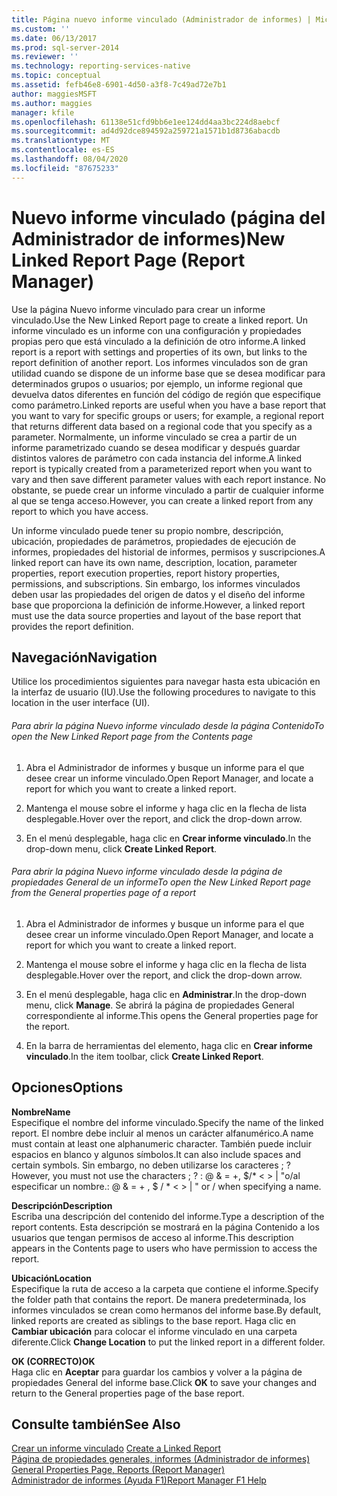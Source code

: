 ```yaml
---
title: Página nuevo informe vinculado (Administrador de informes) | Microsoft Docs
ms.custom: ''
ms.date: 06/13/2017
ms.prod: sql-server-2014
ms.reviewer: ''
ms.technology: reporting-services-native
ms.topic: conceptual
ms.assetid: fefb46e8-6901-4d50-a3f8-7c49ad72e7b1
author: maggiesMSFT
ms.author: maggies
manager: kfile
ms.openlocfilehash: 61138e51cfd9bb6e1ee124dd4aa3bc224d8aebcf
ms.sourcegitcommit: ad4d92dce894592a259721a1571b1d8736abacdb
ms.translationtype: MT
ms.contentlocale: es-ES
ms.lasthandoff: 08/04/2020
ms.locfileid: "87675233"
---
```

# <a name="new-linked-report-page-report-manager"></a><span data-ttu-id="3bd92-102">Nuevo informe vinculado (página del Administrador de informes)</span><span class="sxs-lookup"><span data-stu-id="3bd92-102">New Linked Report Page (Report Manager)</span></span>
  <span data-ttu-id="3bd92-103">Use la página Nuevo informe vinculado para crear un informe vinculado.</span><span class="sxs-lookup"><span data-stu-id="3bd92-103">Use the New Linked Report page to create a linked report.</span></span> <span data-ttu-id="3bd92-104">Un informe vinculado es un informe con una configuración y propiedades propias pero que está vinculado a la definición de otro informe.</span><span class="sxs-lookup"><span data-stu-id="3bd92-104">A linked report is a report with settings and properties of its own, but links to the report definition of another report.</span></span> <span data-ttu-id="3bd92-105">Los informes vinculados son de gran utilidad cuando se dispone de un informe base que se desea modificar para determinados grupos o usuarios; por ejemplo, un informe regional que devuelva datos diferentes en función del código de región que especifique como parámetro.</span><span class="sxs-lookup"><span data-stu-id="3bd92-105">Linked reports are useful when you have a base report that you want to vary for specific groups or users; for example, a regional report that returns different data based on a regional code that you specify as a parameter.</span></span> <span data-ttu-id="3bd92-106">Normalmente, un informe vinculado se crea a partir de un informe parametrizado cuando se desea modificar y después guardar distintos valores de parámetro con cada instancia del informe.</span><span class="sxs-lookup"><span data-stu-id="3bd92-106">A linked report is typically created from a parameterized report when you want to vary and then save different parameter values with each report instance.</span></span> <span data-ttu-id="3bd92-107">No obstante, se puede crear un informe vinculado a partir de cualquier informe al que se tenga acceso.</span><span class="sxs-lookup"><span data-stu-id="3bd92-107">However, you can create a linked report from any report to which you have access.</span></span>  
  
 <span data-ttu-id="3bd92-108">Un informe vinculado puede tener su propio nombre, descripción, ubicación, propiedades de parámetros, propiedades de ejecución de informes, propiedades del historial de informes, permisos y suscripciones.</span><span class="sxs-lookup"><span data-stu-id="3bd92-108">A linked report can have its own name, description, location, parameter properties, report execution properties, report history properties, permissions, and subscriptions.</span></span> <span data-ttu-id="3bd92-109">Sin embargo, los informes vinculados deben usar las propiedades del origen de datos y el diseño del informe base que proporciona la definición de informe.</span><span class="sxs-lookup"><span data-stu-id="3bd92-109">However, a linked report must use the data source properties and layout of the base report that provides the report definition.</span></span>  
  
## <a name="navigation"></a><span data-ttu-id="3bd92-110">Navegación</span><span class="sxs-lookup"><span data-stu-id="3bd92-110">Navigation</span></span>  
 <span data-ttu-id="3bd92-111">Utilice los procedimientos siguientes para navegar hasta esta ubicación en la interfaz de usuario (IU).</span><span class="sxs-lookup"><span data-stu-id="3bd92-111">Use the following procedures to navigate to this location in the user interface (UI).</span></span>  
  
###### <a name="to-open-the-new-linked-report-page-from-the-contents-page"></a><span data-ttu-id="3bd92-112">Para abrir la página Nuevo informe vinculado desde la página Contenido</span><span class="sxs-lookup"><span data-stu-id="3bd92-112">To open the New Linked Report page from the Contents page</span></span>  
  
1.  <span data-ttu-id="3bd92-113">Abra el Administrador de informes y busque un informe para el que desee crear un informe vinculado.</span><span class="sxs-lookup"><span data-stu-id="3bd92-113">Open Report Manager, and locate a report for which you want to create a linked report.</span></span>  
  
2.  <span data-ttu-id="3bd92-114">Mantenga el mouse sobre el informe y haga clic en la flecha de lista desplegable.</span><span class="sxs-lookup"><span data-stu-id="3bd92-114">Hover over the report, and click the drop-down arrow.</span></span>  
  
3.  <span data-ttu-id="3bd92-115">En el menú desplegable, haga clic en **Crear informe vinculado**.</span><span class="sxs-lookup"><span data-stu-id="3bd92-115">In the drop-down menu, click **Create Linked Report**.</span></span>  
  
###### <a name="to-open-the-new-linked-report-page-from-the-general-properties-page-of-a-report"></a><span data-ttu-id="3bd92-116">Para abrir la página Nuevo informe vinculado desde la página de propiedades General de un informe</span><span class="sxs-lookup"><span data-stu-id="3bd92-116">To open the New Linked Report page from the General properties page of a report</span></span>  
  
1.  <span data-ttu-id="3bd92-117">Abra el Administrador de informes y busque un informe para el que desee crear un informe vinculado.</span><span class="sxs-lookup"><span data-stu-id="3bd92-117">Open Report Manager, and locate a report for which you want to create a linked report.</span></span>  
  
2.  <span data-ttu-id="3bd92-118">Mantenga el mouse sobre el informe y haga clic en la flecha de lista desplegable.</span><span class="sxs-lookup"><span data-stu-id="3bd92-118">Hover over the report, and click the drop-down arrow.</span></span>  
  
3.  <span data-ttu-id="3bd92-119">En el menú desplegable, haga clic en **Administrar**.</span><span class="sxs-lookup"><span data-stu-id="3bd92-119">In the drop-down menu, click **Manage**.</span></span> <span data-ttu-id="3bd92-120">Se abrirá la página de propiedades General correspondiente al informe.</span><span class="sxs-lookup"><span data-stu-id="3bd92-120">This opens the General properties page for the report.</span></span>  
  
4.  <span data-ttu-id="3bd92-121">En la barra de herramientas del elemento, haga clic en **Crear informe vinculado**.</span><span class="sxs-lookup"><span data-stu-id="3bd92-121">In the item toolbar, click **Create Linked Report**.</span></span>  
  
## <a name="options"></a><span data-ttu-id="3bd92-122">Opciones</span><span class="sxs-lookup"><span data-stu-id="3bd92-122">Options</span></span>  
 <span data-ttu-id="3bd92-123">**Nombre**</span><span class="sxs-lookup"><span data-stu-id="3bd92-123">**Name**</span></span>  
 <span data-ttu-id="3bd92-124">Especifique el nombre del informe vinculado.</span><span class="sxs-lookup"><span data-stu-id="3bd92-124">Specify the name of the linked report.</span></span> <span data-ttu-id="3bd92-125">El nombre debe incluir al menos un carácter alfanumérico.</span><span class="sxs-lookup"><span data-stu-id="3bd92-125">A name must contain at least one alphanumeric character.</span></span> <span data-ttu-id="3bd92-126">También puede incluir espacios en blanco y algunos símbolos.</span><span class="sxs-lookup"><span data-stu-id="3bd92-126">It can also include spaces and certain symbols.</span></span> <span data-ttu-id="3bd92-127">Sin embargo, no deben utilizarse los caracteres ; ?</span><span class="sxs-lookup"><span data-stu-id="3bd92-127">However, you must not use the characters ; ?</span></span> <span data-ttu-id="3bd92-128">: \@ & = +, $/\* \< > | "o/al especificar un nombre.</span><span class="sxs-lookup"><span data-stu-id="3bd92-128">: \@ & = + , $ / \* \< > | " or / when specifying a name.</span></span>  
  
 <span data-ttu-id="3bd92-129">**Descripción**</span><span class="sxs-lookup"><span data-stu-id="3bd92-129">**Description**</span></span>  
 <span data-ttu-id="3bd92-130">Escriba una descripción del contenido del informe.</span><span class="sxs-lookup"><span data-stu-id="3bd92-130">Type a description of the report contents.</span></span> <span data-ttu-id="3bd92-131">Esta descripción se mostrará en la página Contenido a los usuarios que tengan permisos de acceso al informe.</span><span class="sxs-lookup"><span data-stu-id="3bd92-131">This description appears in the Contents page to users who have permission to access the report.</span></span>  
  
 <span data-ttu-id="3bd92-132">**Ubicación**</span><span class="sxs-lookup"><span data-stu-id="3bd92-132">**Location**</span></span>  
 <span data-ttu-id="3bd92-133">Especifique la ruta de acceso a la carpeta que contiene el informe.</span><span class="sxs-lookup"><span data-stu-id="3bd92-133">Specify the folder path that contains the report.</span></span> <span data-ttu-id="3bd92-134">De manera predeterminada, los informes vinculados se crean como hermanos del informe base.</span><span class="sxs-lookup"><span data-stu-id="3bd92-134">By default, linked reports are created as siblings to the base report.</span></span> <span data-ttu-id="3bd92-135">Haga clic en **Cambiar ubicación** para colocar el informe vinculado en una carpeta diferente.</span><span class="sxs-lookup"><span data-stu-id="3bd92-135">Click **Change Location** to put the linked report in a different folder.</span></span>  
  
 <span data-ttu-id="3bd92-136">**OK (CORRECTO)**</span><span class="sxs-lookup"><span data-stu-id="3bd92-136">**OK**</span></span>  
 <span data-ttu-id="3bd92-137">Haga clic en **Aceptar** para guardar los cambios y volver a la página de propiedades General del informe base.</span><span class="sxs-lookup"><span data-stu-id="3bd92-137">Click **OK** to save your changes and return to the General properties page of the base report.</span></span>  
  
## <a name="see-also"></a><span data-ttu-id="3bd92-138">Consulte también</span><span class="sxs-lookup"><span data-stu-id="3bd92-138">See Also</span></span>  
 <span data-ttu-id="3bd92-139">[Crear un informe vinculado](reports/create-a-linked-report.md) </span><span class="sxs-lookup"><span data-stu-id="3bd92-139">[Create a Linked Report](reports/create-a-linked-report.md) </span></span>  
 <span data-ttu-id="3bd92-140">[Página de propiedades generales, informes &#40;Administrador de informes&#41;](../../2014/reporting-services/general-properties-page-reports-report-manager.md) </span><span class="sxs-lookup"><span data-stu-id="3bd92-140">[General Properties Page, Reports &#40;Report Manager&#41;](../../2014/reporting-services/general-properties-page-reports-report-manager.md) </span></span>  
 [<span data-ttu-id="3bd92-141">Administrador de informes (Ayuda F1)</span><span class="sxs-lookup"><span data-stu-id="3bd92-141">Report Manager F1 Help</span></span>](../../2014/reporting-services/report-manager-f1-help.md)  
  
  
